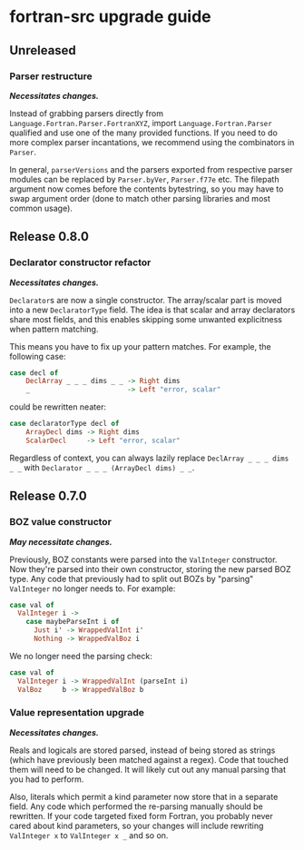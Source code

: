# fortran-src upgrade guide
## Unreleased
### Parser restructure
***Necessitates changes.***

Instead of grabbing parsers directly from `Language.Fortran.Parser.FortranXYZ`,
import `Language.Fortran.Parser` qualified and use one of the many provided
functions. If you need to do more complex parser incantations, we recommend
using the combinators in `Parser`.

In general, `parserVersions` and the parsers exported from respective parser
modules can be replaced by `Parser.byVer`, `Parser.f77e` etc. The filepath
argument now comes before the contents bytestring, so you may have to swap
argument order (done to match other parsing libraries and most common usage).

## Release 0.8.0
### Declarator constructor refactor
***Necessitates changes.***

`Declarator`s are now a single constructor. The array/scalar part is moved into
a new `DeclaratorType` field. The idea is that scalar and array declarators
share most fields, and this enables skipping some unwanted explicitness when
pattern matching.

This means you have to fix up your pattern matches. For example, the following
case:

```haskell
case decl of
    DeclArray _ _ _ dims _ _ -> Right dims
    _                        -> Left "error, scalar"
```

could be rewritten neater:

```haskell
case declaratorType decl of
    ArrayDecl dims -> Right dims
    ScalarDecl     -> Left "error, scalar"
```

Regardless of context, you can always lazily replace `DeclArray _ _ _ dims _ _`
with `Declarator _ _ _ (ArrayDecl dims) _ _`.

## Release 0.7.0
### BOZ value constructor
***May necessitate changes.***

Previously, BOZ constants were parsed into the `ValInteger` constructor. Now
they're parsed into their own constructor, storing the new parsed BOZ type. Any
code that previously had to split out BOZs by "parsing" `ValInteger` no longer
needs to. For example:

```haskell
case val of
  ValInteger i ->
    case maybeParseInt i of
      Just i' -> WrappedValInt i'
      Nothing -> WrappedValBoz i
```

We no longer need the parsing check:

```haskell
case val of
  ValInteger i -> WrappedValInt (parseInt i)
  ValBoz     b -> WrappedValBoz b
```

### Value representation upgrade
***Necessitates changes.***

Reals and logicals are stored parsed, instead of being stored as strings (which
have previously been matched against a regex). Code that touched them will need
to be changed. It will likely cut out any manual parsing that you had to
perform.

Also, literals which permit a kind parameter now store that in a separate field.
Any code which performed the re-parsing manually should be rewritten. If your
code targeted fixed form Fortran, you probably never cared about kind
parameters, so your changes will include rewriting `ValInteger x` to `ValInteger
x _`  and so on.
